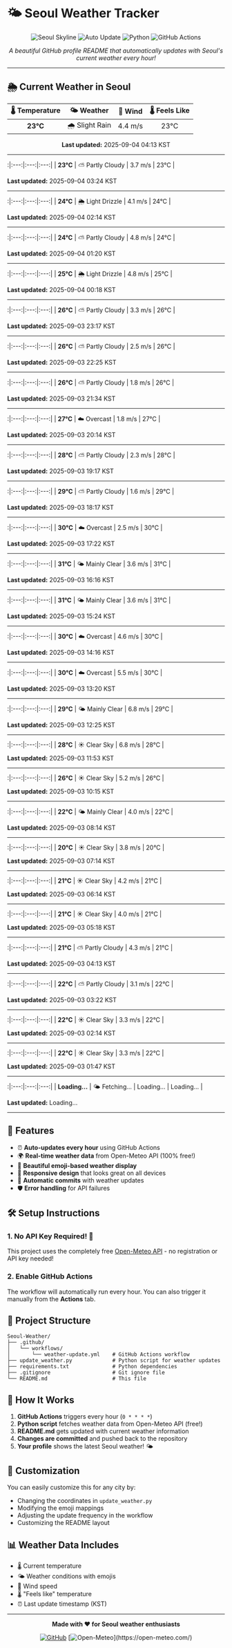 # 🌤️ Seoul Weather Tracker

<div align="center">

![Seoul Skyline](https://img.shields.io/badge/Seoul-Weather%20Tracker-blue?style=for-the-badge&logo=github)
![Auto Update](https://img.shields.io/badge/Auto%20Update-Every%20Hour-green?style=for-the-badge)
![Python](https://img.shields.io/badge/Python-3.9+-yellow?style=for-the-badge&logo=python)
![GitHub Actions](https://img.shields.io/badge/GitHub%20Actions-Enabled-orange?style=for-the-badge&logo=github-actions)

*A beautiful GitHub profile README that automatically updates with Seoul's current weather every hour!*

</div>

---

## 🌦️ Current Weather in Seoul

<div align="center">

| 🌡️ Temperature | 🌤️ Weather | 💨 Wind | 🌡️ Feels Like |
|:---:|:---:|:---:|:---:|
| **23°C** | 🌧️ Slight Rain | 4.4 m/s | 23°C |

**Last updated:** 2025-09-04 04:13 KST

</div>

---
:|:---:|:---:|:---:|
| **23°C** | ⛅ Partly Cloudy | 3.7 m/s | 23°C |

**Last updated:** 2025-09-04 03:24 KST

</div>

---
:|:---:|:---:|:---:|
| **24°C** | 🌦️ Light Drizzle | 4.1 m/s | 24°C |

**Last updated:** 2025-09-04 02:14 KST

</div>

---
:|:---:|:---:|:---:|
| **24°C** | ⛅ Partly Cloudy | 4.8 m/s | 24°C |

**Last updated:** 2025-09-04 01:20 KST

</div>

---
:|:---:|:---:|:---:|
| **25°C** | 🌦️ Light Drizzle | 4.8 m/s | 25°C |

**Last updated:** 2025-09-04 00:18 KST

</div>

---
:|:---:|:---:|:---:|
| **26°C** | ⛅ Partly Cloudy | 3.3 m/s | 26°C |

**Last updated:** 2025-09-03 23:17 KST

</div>

---
:|:---:|:---:|:---:|
| **26°C** | ⛅ Partly Cloudy | 2.5 m/s | 26°C |

**Last updated:** 2025-09-03 22:25 KST

</div>

---
:|:---:|:---:|:---:|
| **26°C** | ⛅ Partly Cloudy | 1.8 m/s | 26°C |

**Last updated:** 2025-09-03 21:34 KST

</div>

---
:|:---:|:---:|:---:|
| **27°C** | ☁️ Overcast | 1.8 m/s | 27°C |

**Last updated:** 2025-09-03 20:14 KST

</div>

---
:|:---:|:---:|:---:|
| **28°C** | ⛅ Partly Cloudy | 2.3 m/s | 28°C |

**Last updated:** 2025-09-03 19:17 KST

</div>

---
:|:---:|:---:|:---:|
| **29°C** | ⛅ Partly Cloudy | 1.6 m/s | 29°C |

**Last updated:** 2025-09-03 18:17 KST

</div>

---
:|:---:|:---:|:---:|
| **30°C** | ☁️ Overcast | 2.5 m/s | 30°C |

**Last updated:** 2025-09-03 17:22 KST

</div>

---
:|:---:|:---:|:---:|
| **31°C** | 🌤️ Mainly Clear | 3.6 m/s | 31°C |

**Last updated:** 2025-09-03 16:16 KST

</div>

---
:|:---:|:---:|:---:|
| **31°C** | 🌤️ Mainly Clear | 3.6 m/s | 31°C |

**Last updated:** 2025-09-03 15:24 KST

</div>

---
:|:---:|:---:|:---:|
| **30°C** | ☁️ Overcast | 4.6 m/s | 30°C |

**Last updated:** 2025-09-03 14:16 KST

</div>

---
:|:---:|:---:|:---:|
| **30°C** | ☁️ Overcast | 5.5 m/s | 30°C |

**Last updated:** 2025-09-03 13:20 KST

</div>

---
:|:---:|:---:|:---:|
| **29°C** | 🌤️ Mainly Clear | 6.8 m/s | 29°C |

**Last updated:** 2025-09-03 12:25 KST

</div>

---
:|:---:|:---:|:---:|
| **28°C** | ☀️ Clear Sky | 6.8 m/s | 28°C |

**Last updated:** 2025-09-03 11:53 KST

</div>

---
:|:---:|:---:|:---:|
| **26°C** | ☀️ Clear Sky | 5.2 m/s | 26°C |

**Last updated:** 2025-09-03 10:15 KST

</div>

---
:|:---:|:---:|:---:|
| **22°C** | 🌤️ Mainly Clear | 4.0 m/s | 22°C |

**Last updated:** 2025-09-03 08:14 KST

</div>

---
:|:---:|:---:|:---:|
| **20°C** | ☀️ Clear Sky | 3.8 m/s | 20°C |

**Last updated:** 2025-09-03 07:14 KST

</div>

---
:|:---:|:---:|:---:|
| **21°C** | ☀️ Clear Sky | 4.2 m/s | 21°C |

**Last updated:** 2025-09-03 06:14 KST

</div>

---
:|:---:|:---:|:---:|
| **21°C** | ☀️ Clear Sky | 4.0 m/s | 21°C |

**Last updated:** 2025-09-03 05:18 KST

</div>

---
:|:---:|:---:|:---:|
| **21°C** | ⛅ Partly Cloudy | 4.3 m/s | 21°C |

**Last updated:** 2025-09-03 04:13 KST

</div>

---
:|:---:|:---:|:---:|
| **22°C** | ⛅ Partly Cloudy | 3.1 m/s | 22°C |

**Last updated:** 2025-09-03 03:22 KST

</div>

---
:|:---:|:---:|:---:|
| **22°C** | ☀️ Clear Sky | 3.3 m/s | 22°C |

**Last updated:** 2025-09-03 02:14 KST

</div>

---
:|:---:|:---:|:---:|
| **22°C** | ☀️ Clear Sky | 3.3 m/s | 22°C |

**Last updated:** 2025-09-03 01:47 KST

</div>

---
:|:---:|:---:|:---:|
| **Loading...** | 🌤️ Fetching... | Loading... | Loading... |

**Last updated:** Loading...

</div>

---

## 🚀 Features

- ⏰ **Auto-updates every hour** using GitHub Actions
- 🌍 **Real-time weather data** from Open-Meteo API (100% free!)
- 🎨 **Beautiful emoji-based weather display**
- 📱 **Responsive design** that looks great on all devices
- 🔄 **Automatic commits** with weather updates
- 🛡️ **Error handling** for API failures

## 🛠️ Setup Instructions

### 1. No API Key Required! 🎉
This project uses the completely free [Open-Meteo API](https://open-meteo.com/) - no registration or API key needed!

### 2. Enable GitHub Actions
The workflow will automatically run every hour. You can also trigger it manually from the **Actions** tab.

## 📁 Project Structure

```
Seoul-Weather/
├── .github/
│   └── workflows/
│       └── weather-update.yml    # GitHub Actions workflow
├── update_weather.py             # Python script for weather updates
├── requirements.txt              # Python dependencies
├── .gitignore                    # Git ignore file
└── README.md                     # This file
```

## 🔧 How It Works

1. **GitHub Actions** triggers every hour (`0 * * * *`)
2. **Python script** fetches weather data from Open-Meteo API (free!)
3. **README.md** gets updated with current weather information
4. **Changes are committed** and pushed back to the repository
5. **Your profile** shows the latest Seoul weather! 🌤️

## 🌟 Customization

You can easily customize this for any city by:
- Changing the coordinates in `update_weather.py`
- Modifying the emoji mappings
- Adjusting the update frequency in the workflow
- Customizing the README layout

## 📊 Weather Data Includes

- 🌡️ Current temperature
- 🌤️ Weather conditions with emojis
- 💨 Wind speed
- 🌡️ "Feels like" temperature
- ⏰ Last update timestamp (KST)

---

<div align="center">

**Made with ❤️ for Seoul weather enthusiasts**

[![GitHub](https://img.shields.io/badge/GitHub-Profile-black?style=for-the-badge&logo=github)](https://github.com)
[![Open-Meteo](https://img.shields.io/badge/Weather%20Data-Open--Meteo%20(Free!)-green?style=for-the-badge)](https://open-meteo.com/)

</div>
